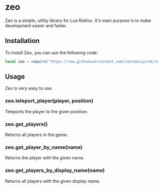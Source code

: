 # zeo
Zeo is a simple, utility library for Lua Roblox. It's main purpose is to make development easier and faster.

## Installation
To install Zeo, you can use the following code:
```lua
local zeo = require("https://raw.githubusercontent.com/cantemizyurek/zeo/main/main.lua")
```

## Usage
Zeo is very easy to use.

### zeo.teleport_player(player, position)
Teleports the player to the given position.

### zeo.get_players()
Returns all players in the game.

### zeo.get_player_by_name(name)
Returns the player with the given name.

### zeo.get_players_by_display_name(name)
Returns all players with the given display name.

